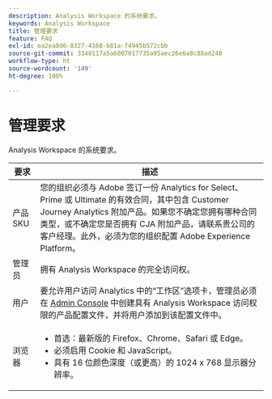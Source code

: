 ```yaml
---
description: Analysis Workspace 的系统要求。
keywords: Analysis Workspace
title: 管理要求
feature: FAQ
exl-id: ea2ea8d6-8327-4168-b81a-f4945b572cbb
source-git-commit: 3348117a5a6007017735a95aec26e6a8c88ad248
workflow-type: ht
source-wordcount: '149'
ht-degree: 100%

---
```


# 管理要求

Analysis Workspace 的系统要求。

| 要求 | 描述 |
|--- |--- |
| 产品 SKU | 您的组织必须与 Adobe 签订一份 Analytics for Select、Prime 或 Ultimate 的有效合同，其中包含 Customer Journey Analytics 附加产品。如果您不确定您拥有哪种合同类型，或不确定您是否拥有 CJA 附加产品，请联系贵公司的客户经理。此外，必须为您的组织配置 Adobe Experience Platform。 |
| 管理员 | 拥有 Analysis Workspace 的完全访问权。 |
| 用户 | 要允许用户访问 Analytics 中的“工作区”选项卡，管理员必须在 [Admin Console](https://experienceleague.adobe.com/docs/analytics/admin/admin-console/permissions/product-profile.html) 中创建具有 Analysis Workspace 访问权限的产品配置文件，并将用户添加到该配置文件中。 |
| 浏览器 | <ul><li>首选：最新版的 Firefox、Chrome、Safari 或 Edge。</li><li>必须启用 Cookie 和 JavaScript。</li><li>具有 16 位颜色深度（或更高）的 1024 x 768 显示器分辨率。</li></ul> |
